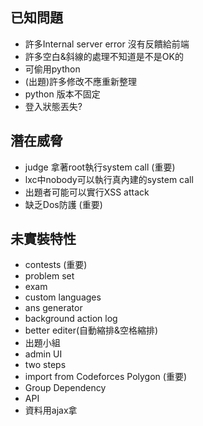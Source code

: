 ## 已知問題
+ 許多Internal server error 沒有反饋給前端
+ 許多空白&斜線的處理不知道是不是OK的
+ 可偷用python
+ (出題)許多修改不應重新整理
+ python 版本不固定
+ 登入狀態丟失?

## 潛在威脅
+ judge 拿著root執行system call (重要)
+ lxc中nobody可以執行真內建的system call
+ 出題者可能可以實行XSS attack
+ 缺乏Dos防護 (重要)

## 未實裝特性
+ contests (重要)
+ problem set
+ exam
+ custom languages
+ ans generator
+ background action log
+ better editer(自動縮排&空格縮排)
+ 出題小組
+ admin UI
+ two steps
+ import from Codeforces Polygon (重要)
+ Group Dependency
+ API
+ 資料用ajax拿